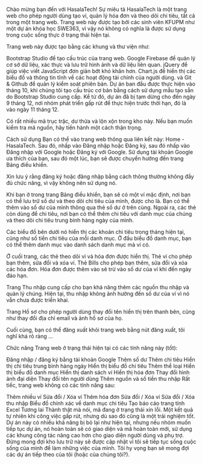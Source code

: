 Chào mừng bạn đến với HasalaTech!
Sự miêu tả
HasalaTech là một trang web cho phép người dùng tạo ví, quản lý hóa đơn và theo dõi chi tiêu, tất cả trong một trang web. Trang web này được tạo bởi các sinh viên KFUPM như một dự án khóa học SWE363, vì vậy nó không có nghĩa là được sử dụng trong cuộc sống thực ở trạng thái hiện tại.

Trang web này được tạo bằng các khung và thư viện như:

Bootstrap Studio để tạo cấu trúc của trang web.
Google Firebase để quản lý cơ sở dữ liệu, xác thực và lưu trữ hình ảnh và dữ liệu liên quan.
jQuery để giúp việc viết JavaScript đơn giản bớt khó khăn hơn.
Chart.js để hiển thị các biểu đồ và thông tin tĩnh về các hoạt động tài chính của người dùng.
và Git & Github để quản lý kiểm soát phiên bản.
Dự án ban đầu được thực hiện vào tháng 10, khi chúng tôi tạo cấu trúc cơ bản bằng cách sử dụng mẫu tạo sẵn do Bootstrap Studio cung cấp. Kể từ đó, dự án đã bị tạm dừng cho đến ngày 9 tháng 12, nơi nhóm phát triển gấp rút để thực hiện trước thời hạn, đó là vào ngày 11 tháng 12.

Có rất nhiều mã trục trặc, dư thừa và lộn xộn trong kho này. Nếu bạn muốn kiểm tra mã nguồn, hãy tiến hành một cách thận trọng.

Cách sử dụng
Bạn có thể vào trang web thông qua liên kết này:  Home - HasalaTech. Sau đó, nhấp vào Đăng nhập hoặc Đăng ký, sau đó nhấp vào Đăng nhập với Google hoặc Đăng ký với Google. Sử dụng tài khoản Google ưa thích của bạn, sau đó một lúc, bạn sẽ được chuyển hướng đến trang Bảng điều khiển.

Xin lưu ý rằng đăng ký hoặc đăng nhập bằng cách thông thường không đầy đủ chức năng, vì vậy không nên sử dụng nó.

Khi bạn ở trong trang Bảng điều khiển, bạn sẽ có một ví mặc định, nơi bạn có thể lưu trữ số dư và theo dõi chi tiêu của mình, được cho là. Bạn có thể thêm vào số dư của mình thông qua thẻ số dư ở trên cùng. Ngoài ra, các thẻ còn dùng để chi tiêu, nơi bạn có thể thêm chi tiêu với danh mục của chúng và theo dõi chi tiêu trung bình hàng ngày của mình.

Các biểu đồ bên dưới nó hiển thị các khoản chi tiêu trong tháng hiện tại, cũng như số tiền chi tiêu của mỗi danh mục. Ở đầu biểu đồ danh mục, bạn có thể thêm danh mục vào danh sách danh mục mà ví có.

Ở cuối trang, các thẻ theo dõi ví và hóa đơn được hiển thị. Thẻ ví cho phép bạn thêm, sửa đổi và xóa ví. Thẻ Bills cho phép bạn thêm, sửa đổi và xóa các hóa đơn. Hóa đơn được thêm vào sẽ trừ vào số dư của ví khi đến ngày đáo hạn.

Trang Thu nhập cung cấp cho bạn khả năng thêm các nguồn thu nhập và quản lý chúng. Hiện tại, thu nhập không ảnh hưởng đến số dư của ví vì nó vẫn chưa được triển khai.

Trang Hồ sơ cho phép người dùng thay đổi tên hiển thị trên thanh bên, cũng như thay đổi địa chỉ email và ảnh hồ sơ của họ.

Cuối cùng, bạn có thể đăng xuất khỏi trang web bằng nút đăng xuất, tôi nghĩ khá rõ ràng ...

Chức năng
Trang web ở trạng thái hiện tại có các tính năng này (tốt):

Đăng nhập / đăng ký bằng tài khoản Google
Thêm số dư
Thêm chi tiêu
Hiển thị chi tiêu trung bình hàng ngày
Hiển thị biểu đồ chi tiêu
Thêm thể loại
Hiển thị biểu đồ danh mục
Hiển thị danh sách ví
Hiển thị hóa đơn
Thay đổi hình ảnh đại diện
Thay đổi tên người dùng
Thêm nguồn và số tiền thu nhập
Rất tiếc, trang web không có các tính năng sau:

Thêm nhiều ví
Sửa đổi / Xóa ví
Thêm hóa đơn
Sửa đổi / Xóa ví
Sửa đổi / Xóa thu nhập
Biểu đồ chính xác về danh mục chi tiêu
Tạo báo cáo trang tính Excel
Tương lai
Thành thật mà nói, mã đang ở trạng thái xin lỗi. Một kết quả tự nhiên khi công việc gấp rút, nhưng dù sao đó cũng là một trải nghiệm tốt. Dự án này có nhiều khả năng bị bỏ lại như hiện tại, nhưng nếu nhóm muốn tiếp tục dự án, nó hoàn toàn sẽ có giao diện và mã hoàn toàn mới, sử dụng các khung công tác nâng cao hơn cho giao diện người dùng và phụ trợ. Đừng mong đợi kho lưu trữ này sẽ được cập nhật vì tôi sẽ tiếp tục sống cuộc sống của mình để làm những việc của mình. Tôi hy vọng bạn sẽ mong đợi các dự án tiếp theo của tôi (hoặc của chúng tôi?).
